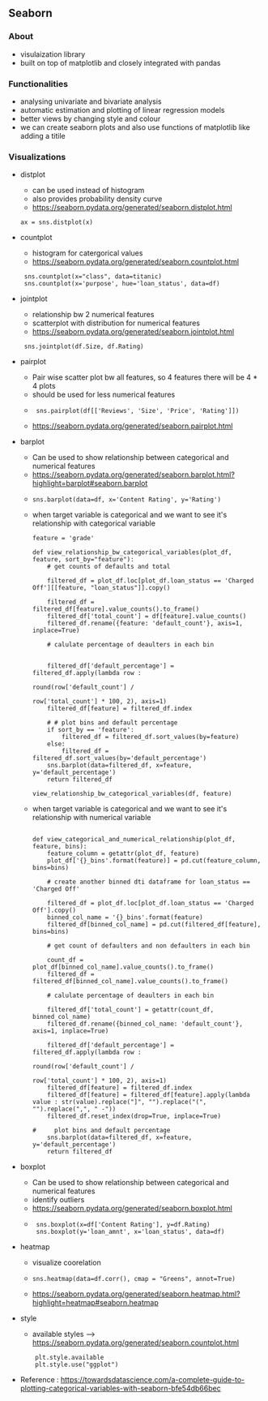 ## Seaborn

### About
- visulaization library
- built on top of matplotlib and closely integrated with pandas

### Functionalities
- analysing univariate and bivariate analysis
- automatic estimation and plotting of linear regression models
- better views by changing style and colour
- we can create seaborn plots and also use functions of matplotlib like adding a titile

### Visualizations
- distplot
    - can be used instead of histogram
    - also provides probability density curve
    - https://seaborn.pydata.org/generated/seaborn.distplot.html
    ```buildoutcfg
    ax = sns.distplot(x)
    ```

- countplot
    - histogram for catergorical values
    - https://seaborn.pydata.org/generated/seaborn.countplot.html
    ```buildoutcfg
     sns.countplot(x="class", data=titanic)
     sns.countplot(x='purpose', hue='loan_status', data=df)
    ```
  
- jointplot
  - relationship bw 2 numerical features
  - scatterplot with distribution for numerical features
  - https://seaborn.pydata.org/generated/seaborn.jointplot.html
  ```buildoutcfg
   sns.jointplot(df.Size, df.Rating)
  ```
- pairplot
  - Pair wise scatter plot bw all features, so 4 features there will be 4 * 4 plots
  - should be used for less numerical features
  - ```buildoutcfg
     sns.pairplot(df[['Reviews', 'Size', 'Price', 'Rating']])
    ```
  - https://seaborn.pydata.org/generated/seaborn.pairplot.html

- barplot
  - Can be used to show relationship between categorical and numerical features
  - https://seaborn.pydata.org/generated/seaborn.barplot.html?highlight=barplot#seaborn.barplot  
  - ```
    sns.barplot(data=df, x='Content Rating', y='Rating')
    ```
  - when target variable is categorical and we want to see it's relationship with categorical variable
    ```buildoutcfg
    feature = 'grade'
    
    def view_relationship_bw_categorical_variables(plot_df, feature, sort_by="feature"):
        # get counts of defaults and total
    
        filtered_df = plot_df.loc[plot_df.loan_status == 'Charged Off'][[feature, "loan_status"]].copy()
    
        filtered_df = filtered_df[feature].value_counts().to_frame()
        filtered_df['total_count'] = df[feature].value_counts()
        filtered_df.rename({feature: 'default_count'}, axis=1, inplace=True)
    
        # calulate percentage of deaulters in each bin
    
    
        filtered_df['default_percentage'] = filtered_df.apply(lambda row :
                                                              round(row['default_count'] /
                                                                    row['total_count'] * 100, 2), axis=1)
        filtered_df[feature] = filtered_df.index
    
        # # plot bins and default percentage
        if sort_by == 'feature':
            filtered_df = filtered_df.sort_values(by=feature)
        else:
            filtered_df = filtered_df.sort_values(by='default_percentage')
        sns.barplot(data=filtered_df, x=feature, y='default_percentage')
        return filtered_df
        
    view_relationship_bw_categorical_variables(df, feature)
    ```
  - when target variable is categorical and we want to see it's relationship with numerical variable
    ```buildoutcfg

    def view_categorical_and_numerical_relationship(plot_df, feature, bins):
        feature_column = getattr(plot_df, feature)
        plot_df['{}_bins'.format(feature)] = pd.cut(feature_column, bins=bins)
    
        # create another binned dti dataframe for loan_status == 'Charged Off'
    
        filtered_df = plot_df.loc[plot_df.loan_status == 'Charged Off'].copy()
        binned_col_name = '{}_bins'.format(feature)
        filtered_df[binned_col_name] = pd.cut(filtered_df[feature], bins=bins)
    
        # get count of defaulters and non defaulters in each bin
    
        count_df = plot_df[binned_col_name].value_counts().to_frame()
        filtered_df = filtered_df[binned_col_name].value_counts().to_frame()
    
        # calulate percentage of deaulters in each bin
    
        filtered_df['total_count'] = getattr(count_df, binned_col_name)
        filtered_df.rename({binned_col_name: 'default_count'}, axis=1, inplace=True)
    
        filtered_df['default_percentage'] = filtered_df.apply(lambda row :
                                                              round(row['default_count'] /
                                                                    row['total_count'] * 100, 2), axis=1)
        filtered_df[feature] = filtered_df.index
        filtered_df[feature] = filtered_df[feature].apply(lambda value : str(value).replace("]", "").replace("(", "").replace(",", " -"))
        filtered_df.reset_index(drop=True, inplace=True)
    
    #     plot bins and default percentage
        sns.barplot(data=filtered_df, x=feature, y='default_percentage')
        return filtered_df
    ```


- boxplot
  - Can be used to show relationship between categorical and numerical features
  - identify outliers
  - https://seaborn.pydata.org/generated/seaborn.boxplot.html
  - ```
     sns.boxplot(x=df['Content Rating'], y=df.Rating)
     sns.boxplot(y='loan_amnt', x='loan_status', data=df)
    ```
- heatmap
  - visualize coorelation
  - ```
    sns.heatmap(data=df.corr(), cmap = "Greens", annot=True)
    ```
  - https://seaborn.pydata.org/generated/seaborn.heatmap.html?highlight=heatmap#seaborn.heatmap

- style
    - available styles --> https://seaborn.pydata.org/generated/seaborn.countplot.html
    ```
        plt.style.available
        plt.style.use("ggplot")  
    ```
  
- Reference : https://towardsdatascience.com/a-complete-guide-to-plotting-categorical-variables-with-seaborn-bfe54db66bec